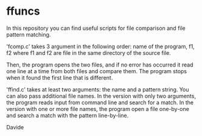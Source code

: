 # ffuncs

In this repository you can find useful scripts for file comparison and file pattern matching.

'fcomp.c' takes 3 argument in the following order: name of the program, f1, f2 where f1 and f2 are file in the same directory of the source file.

Then, the program opens the two files, and if no error has occurred it read one line at a time from both files and compare them.
The program stops when it found the first line that is different.


'ffind.c' takes at least two arguments: the name and a pattern string. You can also pass additional file names.
In the version with only two arguments, the program reads input from command line and search for a match.
In the version with one or more file names, the program open a file one-by-one and search a match with the pattern line-by-line.

Davide
